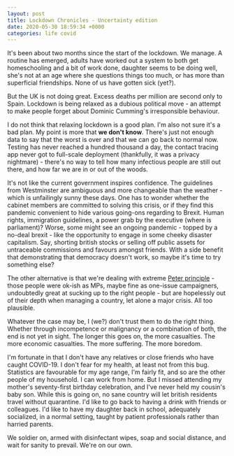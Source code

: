 ```yaml
---
layout: post
title: Lockdown Chronicles - Uncertainty edition
date: 2020-05-30 18:59:34 +0000
categories: life covid
---
```

It's been about two months since the start of the lockdown.  We manage. A routine has emerged, adults have worked out a system to both get homeschooling and a bit of work done, daughter seems to be doing well, she's not at an age where she questions things too much, or has more than superficial friendships. None of us have gotten sick (yet?).

But the UK is not doing great. Excess deaths per million are second only to Spain. Lockdown is being relaxed as a dubious political move - an attempt to make people forget about Dominic Cumming's irresponsible behaviour.

I do not think that relaxing lockdown is a good plan. I'm also not sure it's a bad plan. My point is more that **we don't know**. There's just not enough data to say that the worst is over and that we can go back to normal now.  Testing has never reached a hundred thousand a day, the contact tracing app never got to full-scale deployment (thankfully, it was a privacy nightmare) - there's no way to tell how many infectious people are still out there, and how far we are in or out of the woods.

It's not like the current government inspires confidence. The guidelines from Westminster are ambiguous and more changeable than the weather - which is unfailingly sunny these days. One has to wonder whether the cabinet members are committed to solving this crisis, or if they find this pandemic convenient to hide various going-ons regarding to Brexit. Human rights, immigration guidelines, a power grab by the executive (where is parliament)? Worse, some might see an ongoing pandemic - topped by a no-deal brexit - like the opportunity to engage in some cheeky disaster capitalism. Say, shorting british stocks or selling off public assets for untraceable commissions and favours amongst friends. With a side benefit that demonstrating that democracy doesn't work, so maybe it's time to try something else?

The other alternative is that we're dealing with extreme [Peter principle](https://en.wikipedia.org/wiki/Peter_principle) - those people were ok-ish as MPs, maybe fine as one-issue campaigners, undoubtedly great at sucking up to the right people -  but are hopelessly out of their depth when managing a country, let alone a major crisis. All too plausible.

Whatever the case may be, I (we?) don't trust them to do the right thing. Whether through incompetence or malignancy or a combination of both, the end is not yet in sight. The longer this goes on, the more casualties. The more economic casualties. The more suffering. The more boredom.

I'm fortunate in that I don't have any relatives or close friends who have caught COVID-19. I don't fear for my health, at least not from this bug. Statistics are favourable for my age range, I'm fairly fit, and so are the other people of my household. I can work from home. But I missed attending my mother's seventy-first birthday celebration, and I've never held my cousin's baby son. While this is going on, no sane country will let british residents travel without quarantine. I'd like to go back to having a drink with friends or colleagues. I'd like to have my daughter back in school, adequately socialized, in a normal setting, taught by patient professionals rather than harried parents.

We soldier on, armed with disinfectant wipes, soap and social distance, and wait for sanity to prevail. We're on our own.
